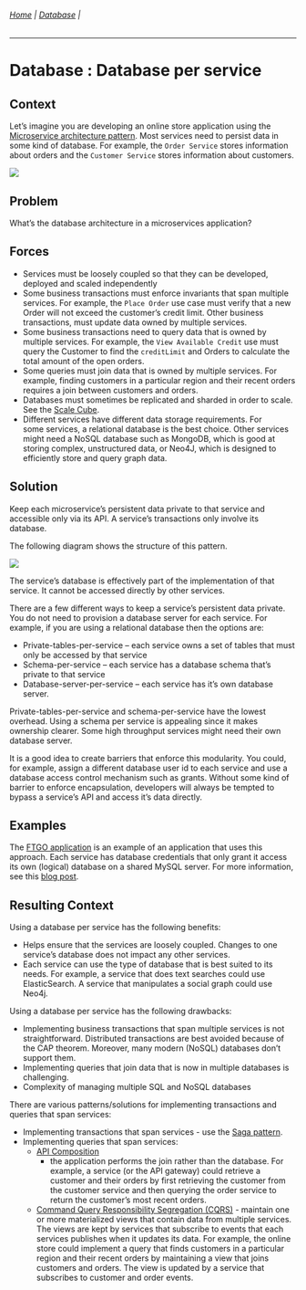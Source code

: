 ###### [Home](https://github.com/RyKaj/Documentation/blob/master/README.md) | [Database](https://github.com/RyKaj/Documentation/tree/master/Database/README.md) |
------------

# Database : Database per service

## Context

Let’s imagine you are developing an online store application using the [Microservice architecture pattern](https://microservices.io/patterns/microservices.html). Most
services need to persist data in some kind of database. For example, the `Order Service` stores information about orders and the `Customer
Service` stores information about customers.

<kbd>![](https://microservices.io/i/customersandorders.png)</kbd>

## Problem

What’s the database architecture in a microservices application?

## Forces

  - Services must be loosely coupled so that they can be developed,     deployed and scaled independently
  - Some business transactions must enforce invariants that span multiple services. For example, the `Place Order` use case must
    verify that a new Order will not exceed the customer’s credit limit. Other business transactions, must update data owned by multiple services.
  - Some business transactions need to query data that is owned by multiple services. For example, the `View Available Credit` use must
    query the Customer to find the `creditLimit` and Orders to calculate the total amount of the open orders.
  - Some queries must join data that is owned by multiple services. For example, finding customers in a particular region and their recent
    orders requires a join between customers and orders.
  - Databases must sometimes be replicated and sharded in order to scale. See the [Scale Cube](https://microservices.io/articles/scalecube.html).
  - Different services have different data storage requirements. For some services, a relational database is the best choice. Other
    services might need a NoSQL database such as MongoDB, which is good at storing complex, unstructured data, or Neo4J, which is designed
    to efficiently store and query graph data.

## Solution

Keep each microservice’s persistent data private to that service and accessible only via its API. A service’s transactions only involve its database.

The following diagram shows the structure of this pattern.

<kbd>![](https://microservices.io/i/databaseperservice.png)</kbd>

The service’s database is effectively part of the implementation of that service. It cannot be accessed directly by other services.

There are a few different ways to keep a service’s persistent data private. You do not need to provision a database server for each
service. For example, if you are using a relational database then the options are:

  - Private-tables-per-service – each service owns a set of tables that must only be accessed by that service
  - Schema-per-service – each service has a database schema that’s private to that service
  - Database-server-per-service – each service has it’s own database server.

Private-tables-per-service and schema-per-service have the lowest overhead. Using a schema per service is appealing since it makes
ownership clearer. Some high throughput services might need their own database server.

It is a good idea to create barriers that enforce this modularity. You could, for example, assign a different database user id to each service
and use a database access control mechanism such as grants. Without some kind of barrier to enforce encapsulation, developers will always be
tempted to bypass a service’s API and access it’s data directly.

## Examples

The [FTGO application](https://chrisrichardson.net/post/microservices/patterns/data/2019/07/15/ftgo-database-per-service.html)
is an example of an application that uses this approach. Each service has database credentials that only grant it access its own (logical)
database on a shared MySQL server. For more information, see 
this [blog post](https://chrisrichardson.net/post/microservices/patterns/data/2019/07/15/ftgo-database-per-service.html).

## Resulting Context

Using a database per service has the following benefits:

  - Helps ensure that the services are loosely coupled. Changes to one service’s database does not impact any other services.
  - Each service can use the type of database that is best suited to its needs. For example, a service that does text searches could use
    ElasticSearch. A service that manipulates a social graph could use Neo4j.

Using a database per service has the following drawbacks:

  - Implementing business transactions that span multiple services is not straightforward. Distributed transactions are best avoided
    because of the CAP theorem. Moreover, many modern (NoSQL) databases don’t support them.
  - Implementing queries that join data that is now in multiple databases is challenging.
  - Complexity of managing multiple SQL and NoSQL databases

There are various patterns/solutions for implementing transactions and queries that span services:

  - Implementing transactions that span services - use the [Saga pattern](https://microservices.io/patterns/data/saga.html).
  - Implementing queries that span services:    
      - [API Composition](https://microservices.io/patterns/data/api-composition.html)
        - the application performs the join rather than the database. For example, a service (or the API gateway) could retrieve a
        customer and their orders by first retrieving the customer from the customer service and then querying the order service to
        return the customer’s most recent orders.
      - [Command Query Responsibility Segregation (CQRS)](https://microservices.io/patterns/data/cqrs.html) -
        maintain one or more materialized views that contain data from multiple services. The views are kept by services that subscribe
        to events that each services publishes when it updates its data. For example, the online store could implement a query that finds
        customers in a particular region and their recent orders by maintaining a view that joins customers and orders. The view is
        updated by a service that subscribes to customer and order events.

